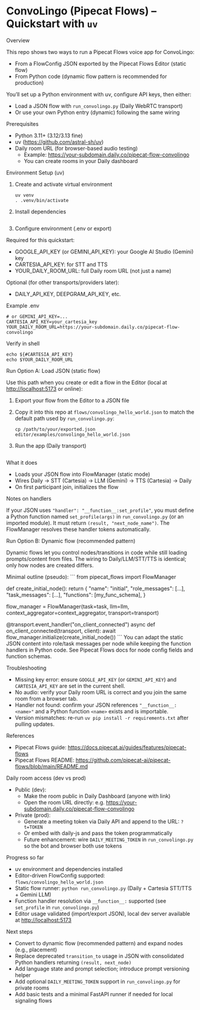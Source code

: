 # ConvoLingo (Pipecat Flows) – Quickstart with `uv`

Overview

This repo shows two ways to run a Pipecat Flows voice app for ConvoLingo:

- From a FlowConfig JSON exported by the Pipecat Flows Editor (static flow)
- From Python code (dynamic flow pattern is recommended for production)

You’ll set up a Python environment with uv, configure API keys, then either:

- Load a JSON flow with `run_convolingo.py` (Daily WebRTC transport)
- Or use your own Python entry (dynamic) following the same wiring

Prerequisites

- Python 3.11+ (3.12/3.13 fine)
- uv (<https://github.com/astral-sh/uv>)
- Daily room URL (for browser-based audio testing)
  - Example: <https://your-subdomain.daily.co/pipecat-flow-convolingo>
  - You can create rooms in your Daily dashboard

Environment Setup (uv)

1) Create and activate virtual environment

    ```cd /Users/christos/cmagganas/pipecat-ai/pipecat-flows-convolingo
    uv venv
    . .venv/bin/activate
    ```

2) Install dependencies

    ```uv pip install -r requirements.txt
    ```

3) Configure environment (.env or export)

Required for this quickstart:

- GOOGLE_API_KEY (or GEMINI_API_KEY): your Google AI Studio (Gemini) key
- CARTESIA_API_KEY: for STT and TTS
- YOUR_DAILY_ROOM_URL: full Daily room URL (not just a name)

Optional (for other transports/providers later):

- DAILY_API_KEY, DEEPGRAM_API_KEY, etc.

Example .env

```GOOGLE_API_KEY=your_google_ai_studio_key
# or GEMINI_API_KEY=...
CARTESIA_API_KEY=your_cartesia_key
YOUR_DAILY_ROOM_URL=https://your-subdomain.daily.co/pipecat-flow-convolingo
```

Verify in shell

```echo ${#GOOGLE_API_KEY}  # should be > 0 (or GEMINI_API_KEY)
echo ${#CARTESIA_API_KEY}
echo $YOUR_DAILY_ROOM_URL
```

Run Option A: Load JSON (static flow)

Use this path when you create or edit a flow in the Editor (local at <http://localhost:5173> or online):

1) Export your flow from the Editor to a JSON file
2) Copy it into this repo at `flows/convolingo_hello_world.json` to match the default path used by `run_convolingo.py`:

    ```mkdir -p editor/examples
    cp /path/to/your/exported.json editor/examples/convolingo_hello_world.json
    ```

3) Run the app (Daily transport)

```python run_convolingo.py
```

What it does

- Loads your JSON flow into FlowManager (static mode)
- Wires Daily → STT (Cartesia) → LLM (Gemini) → TTS (Cartesia) → Daily
- On first participant join, initializes the flow

Notes on handlers

If your JSON uses `"handler": "__function__:set_profile"`, you must define a Python function named `set_profile(args)` in `run_convolingo.py` (or an imported module). It must return `(result, "next_node_name")`. The FlowManager resolves these handler tokens automatically.

Run Option B: Dynamic flow (recommended pattern)

Dynamic flows let you control nodes/transitions in code while still loading prompts/content from files. The wiring to Daily/LLM/STT/TTS is identical; only how nodes are created differs.

Minimal outline (pseudo):
    ```
from pipecat_flows import FlowManager

def create_initial_node():
    return {
        "name": "initial",
        "role_messages": [...],
        "task_messages": [...],
        "functions": [my_func_schema],
    }

flow_manager = FlowManager(task=task, llm=llm, context_aggregator=context_aggregator, transport=transport)

@transport.event_handler("on_client_connected")
async def on_client_connected(transport, client):
    await flow_manager.initialize(create_initial_node())
    ```
You can adapt the static JSON content into role/task messages per node while keeping the function handlers in Python code. See Pipecat Flows docs for node config fields and function schemas.

Troubleshooting

- Missing key error: ensure `GOOGLE_API_KEY` (or `GEMINI_API_KEY`) and `CARTESIA_API_KEY` are set in the current shell.
- No audio: verify your Daily room URL is correct and you join the same room from a browser tab.
- Handler not found: confirm your JSON references `"__function__:<name>"` and a Python function `<name>` exists and is importable.
- Version mismatches: re-run `uv pip install -r requirements.txt` after pulling updates.

References

- Pipecat Flows guide: <https://docs.pipecat.ai/guides/features/pipecat-flows>
- Pipecat Flows README: <https://github.com/pipecat-ai/pipecat-flows/blob/main/README.md>

Daily room access (dev vs prod)

- Public (dev):
  - Make the room public in Daily Dashboard (anyone with link)
  - Open the room URL directly: e.g. <https://your-subdomain.daily.co/pipecat-flow-convolingo>
- Private (prod):
  - Generate a meeting token via Daily API and append to the URL: `?t=TOKEN`
  - Or embed with daily-js and pass the token programmatically
  - Future enhancement: wire `DAILY_MEETING_TOKEN` in `run_convolingo.py` so the bot and browser both use tokens

Progress so far

- uv environment and dependencies installed
- Editor-driven FlowConfig supported: `flows/convolingo_hello_world.json`
- Static flow runner: `python run_convolingo.py` (Daily + Cartesia STT/TTS + Gemini LLM)
- Function handler resolution via `__function__:` supported (see `set_profile` in `run_convolingo.py`)
- Editor usage validated (import/export JSON), local dev server available at <http://localhost:5173>

Next steps

- Convert to dynamic flow (recommended pattern) and expand nodes (e.g., placement)
- Replace deprecated `transition_to` usage in JSON with consolidated Python handlers returning `(result, next_node)`
- Add language state and prompt selection; introduce prompt versioning helper
- Add optional `DAILY_MEETING_TOKEN` support in `run_convolingo.py` for private rooms
- Add basic tests and a minimal FastAPI runner if needed for local signaling flows
